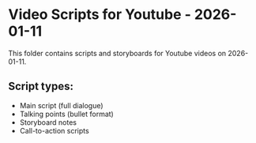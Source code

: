 # Video Scripts for Youtube - 2026-01-11

This folder contains scripts and storyboards for Youtube videos on 2026-01-11.

## Script types:
- Main script (full dialogue)
- Talking points (bullet format)
- Storyboard notes
- Call-to-action scripts
